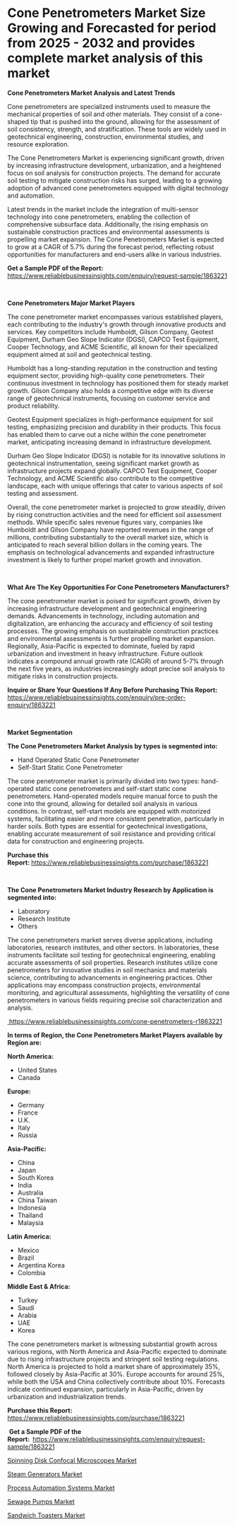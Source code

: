 <p><h1>Cone Penetrometers Market Size Growing and Forecasted for period from 2025 - 2032 and provides complete market analysis of this market</h1></p><p><strong>Cone Penetrometers Market Analysis and Latest Trends</strong></p>
<p><p>Cone penetrometers are specialized instruments used to measure the mechanical properties of soil and other materials. They consist of a cone-shaped tip that is pushed into the ground, allowing for the assessment of soil consistency, strength, and stratification. These tools are widely used in geotechnical engineering, construction, environmental studies, and resource exploration.</p><p>The Cone Penetrometers Market is experiencing significant growth, driven by increasing infrastructure development, urbanization, and a heightened focus on soil analysis for construction projects. The demand for accurate soil testing to mitigate construction risks has surged, leading to a growing adoption of advanced cone penetrometers equipped with digital technology and automation.</p><p>Latest trends in the market include the integration of multi-sensor technology into cone penetrometers, enabling the collection of comprehensive subsurface data. Additionally, the rising emphasis on sustainable construction practices and environmental assessments is propelling market expansion. The Cone Penetrometers Market is expected to grow at a CAGR of 5.7% during the forecast period, reflecting robust opportunities for manufacturers and end-users alike in various industries.</p></p>
<p><strong>Get a Sample PDF of the Report:&nbsp;</strong> <a href="https://www.reliablebusinessinsights.com/enquiry/request-sample/1863221?utm_campaign=950&utm_medium=2&utm_source=Github&utm_content=ia&utm_term=19022025&utm_id=cone-penetrometers">https://www.reliablebusinessinsights.com/enquiry/request-sample/1863221</a></p>
<p>&nbsp;</p>
<p><strong>Cone Penetrometers Major Market Players</strong></p>
<p><p>The cone penetrometer market encompasses various established players, each contributing to the industry's growth through innovative products and services. Key competitors include Humboldt, Gilson Company, Geotest Equipment, Durham Geo Slope Indicator (DGSI), CAPCO Test Equipment, Cooper Technology, and ACME Scientific, all known for their specialized equipment aimed at soil and geotechnical testing.</p><p>Humboldt has a long-standing reputation in the construction and testing equipment sector, providing high-quality cone penetrometers. Their continuous investment in technology has positioned them for steady market growth. Gilson Company also holds a competitive edge with its diverse range of geotechnical instruments, focusing on customer service and product reliability.</p><p>Geotest Equipment specializes in high-performance equipment for soil testing, emphasizing precision and durability in their products. This focus has enabled them to carve out a niche within the cone penetrometer market, anticipating increasing demand in infrastructure development.</p><p>Durham Geo Slope Indicator (DGSI) is notable for its innovative solutions in geotechnical instrumentation, seeing significant market growth as infrastructure projects expand globally. CAPCO Test Equipment, Cooper Technology, and ACME Scientific also contribute to the competitive landscape, each with unique offerings that cater to various aspects of soil testing and assessment.</p><p>Overall, the cone penetrometer market is projected to grow steadily, driven by rising construction activities and the need for efficient soil assessment methods. While specific sales revenue figures vary, companies like Humboldt and Gilson Company have reported revenues in the range of millions, contributing substantially to the overall market size, which is anticipated to reach several billion dollars in the coming years. The emphasis on technological advancements and expanded infrastructure investment is likely to further propel market growth and innovation.</p></p>
<p>&nbsp;</p>
<p><strong>What Are The Key Opportunities For Cone Penetrometers Manufacturers?</strong></p>
<p><p>The cone penetrometer market is poised for significant growth, driven by increasing infrastructure development and geotechnical engineering demands. Advancements in technology, including automation and digitalization, are enhancing the accuracy and efficiency of soil testing processes. The growing emphasis on sustainable construction practices and environmental assessments is further propelling market expansion. Regionally, Asia-Pacific is expected to dominate, fueled by rapid urbanization and investment in heavy infrastructure. Future outlook indicates a compound annual growth rate (CAGR) of around 5-7% through the next five years, as industries increasingly adopt precise soil analysis to mitigate risks in construction projects.</p></p>
<p><strong>Inquire or Share Your Questions If Any Before Purchasing This Report:</strong> <a href="https://www.reliablebusinessinsights.com/enquiry/pre-order-enquiry/1863221?utm_campaign=950&utm_medium=2&utm_source=Github&utm_content=ia&utm_term=19022025&utm_id=cone-penetrometers">https://www.reliablebusinessinsights.com/enquiry/pre-order-enquiry/1863221</a></p>
<p>&nbsp;</p>
<p><strong>Market Segmentation</strong></p>
<p><strong>The Cone Penetrometers Market Analysis by types is segmented into:</strong></p>
<p><ul><li>Hand Operated Static Cone Penetrometer</li><li>Self-Start Static Cone Penetrometer</li></ul></p>
<p><p>The cone penetrometer market is primarily divided into two types: hand-operated static cone penetrometers and self-start static cone penetrometers. Hand-operated models require manual force to push the cone into the ground, allowing for detailed soil analysis in various conditions. In contrast, self-start models are equipped with motorized systems, facilitating easier and more consistent penetration, particularly in harder soils. Both types are essential for geotechnical investigations, enabling accurate measurement of soil resistance and providing critical data for construction and engineering projects.</p></p>
<p><strong>Purchase this Report:&nbsp;</strong><a href="https://www.reliablebusinessinsights.com/purchase/1863221?utm_campaign=950&utm_medium=2&utm_source=Github&utm_content=ia&utm_term=19022025&utm_id=cone-penetrometers">https://www.reliablebusinessinsights.com/purchase/1863221</a></p>
<p>&nbsp;</p>
<p><strong>The Cone Penetrometers Market Industry Research by Application is segmented into:</strong></p>
<p><ul><li>Laboratory</li><li>Research Institute</li><li>Others</li></ul></p>
<p><p>The cone penetrometers market serves diverse applications, including laboratories, research institutes, and other sectors. In laboratories, these instruments facilitate soil testing for geotechnical engineering, enabling accurate assessments of soil properties. Research institutes utilize cone penetrometers for innovative studies in soil mechanics and materials science, contributing to advancements in engineering practices. Other applications may encompass construction projects, environmental monitoring, and agricultural assessments, highlighting the versatility of cone penetrometers in various fields requiring precise soil characterization and analysis.</p></p>
<p><a href="https://www.reliablebusinessinsights.com/cone-penetrometers-r1863221?utm_campaign=950&utm_medium=2&utm_source=Github&utm_content=ia&utm_term=19022025&utm_id=cone-penetrometers">&nbsp;https://www.reliablebusinessinsights.com/cone-penetrometers-r1863221</a></p>
<p><strong>In terms of Region, the Cone Penetrometers Market Players available by Region are:</strong></p>
<p>
    <p> <strong> North America: </strong>
        <ul>
            <li>United States</li>
            <li>Canada</li>
        </ul>
        </p> 
    <p> <strong> Europe: </strong>
        <ul>
            <li>Germany</li>
            <li>France</li>
            <li>U.K.</li>
            <li>Italy</li>
            <li>Russia</li>
        </ul>
        </p> 
    <p> <strong> Asia-Pacific: </strong>
        <ul>
            <li>China</li>
            <li>Japan</li>
            <li>South Korea</li>
            <li>India</li>
            <li>Australia</li>
            <li>China Taiwan</li>
            <li>Indonesia</li>
            <li>Thailand</li>
            <li>Malaysia</li>
        </ul>
        </p> 
    <p> <strong> Latin America: </strong>
        <ul>
            <li>Mexico</li>
            <li>Brazil</li>
            <li>Argentina Korea</li>
            <li>Colombia</li>
        </ul>
        </p> 
    <p> <strong> Middle East & Africa: </strong>
        <ul>
            <li>Turkey</li>
            <li>Saudi</li>
            <li>Arabia</li>
            <li>UAE</li>
            <li>Korea</li>
        </ul>
    </p>
    </p>
<p><p>The cone penetrometers market is witnessing substantial growth across various regions, with North America and Asia-Pacific expected to dominate due to rising infrastructure projects and stringent soil testing regulations. North America is projected to hold a market share of approximately 35%, followed closely by Asia-Pacific at 30%. Europe accounts for around 25%, while both the USA and China collectively contribute about 10%. Forecasts indicate continued expansion, particularly in Asia-Pacific, driven by urbanization and industrialization trends.</p></p>
<p><strong>Purchase this Report: </strong><a href="https://www.reliablebusinessinsights.com/purchase/1863221?utm_campaign=950&utm_medium=2&utm_source=Github&utm_content=ia&utm_term=19022025&utm_id=cone-penetrometers">https://www.reliablebusinessinsights.com/purchase/1863221</a></p>
<p>&nbsp;<strong>Get a Sample PDF of the Report:&nbsp;&nbsp;</strong><a href="https://www.reliablebusinessinsights.com/enquiry/request-sample/1863221?utm_campaign=950&utm_medium=2&utm_source=Github&utm_content=ia&utm_term=19022025&utm_id=cone-penetrometers">https://www.reliablebusinessinsights.com/enquiry/request-sample/1863221</a></p>
<p><strong></strong></p>
<p><p><a href="https://github.com/nkbaroga/Market-Research-Report-List-1/blob/main/spinning-disk-confocal-microscopes-market.md?utm_campaign=950&utm_medium=2&utm_source=Github&utm_content=ia&utm_term=19022025&utm_id=cone-penetrometers">Spinning Disk Confocal Microscopes Market</a></p><p><a href="https://github.com/elvutedipela/Market-Research-Report-List-1/blob/main/steam-generators-market.md?utm_campaign=950&utm_medium=2&utm_source=Github&utm_content=ia&utm_term=19022025&utm_id=cone-penetrometers">Steam Generators Market</a></p><p><a href="https://github.com/chongseney974/Market-Research-Report-List-1/blob/main/process-automation-systems-market.md?utm_campaign=950&utm_medium=2&utm_source=Github&utm_content=ia&utm_term=19022025&utm_id=cone-penetrometers">Process Automation Systems Market</a></p><p><a href="https://github.com/hedbomkrahe/Market-Research-Report-List-1/blob/main/sewage-pumps-market.md?utm_campaign=950&utm_medium=2&utm_source=Github&utm_content=ia&utm_term=19022025&utm_id=cone-penetrometers">Sewage Pumps Market</a></p><p><a href="https://github.com/lateshab69/Market-Research-Report-List-1/blob/main/sandwich-toasters-market.md?utm_campaign=950&utm_medium=2&utm_source=Github&utm_content=ia&utm_term=19022025&utm_id=cone-penetrometers">Sandwich Toasters Market</a></p></p>